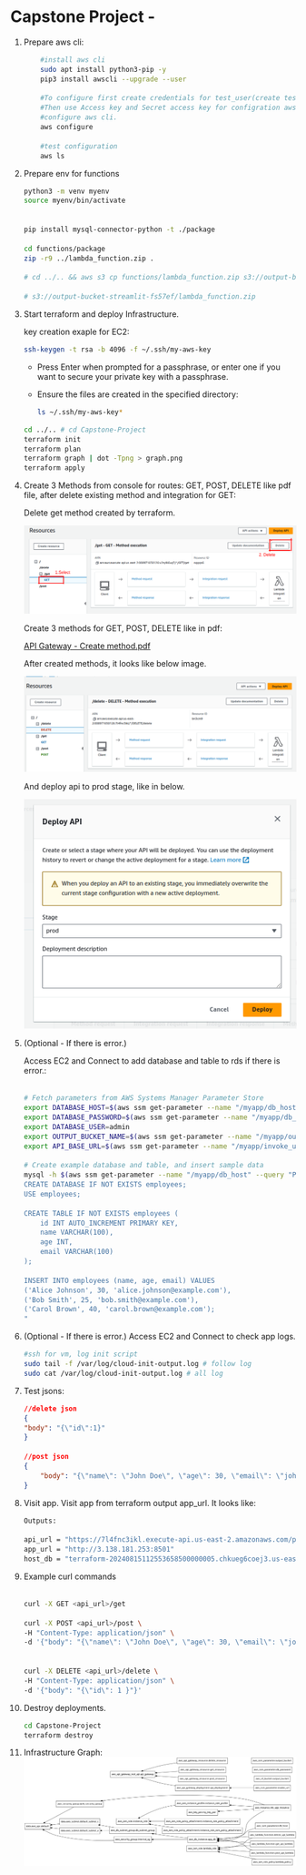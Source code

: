 # Capstone Project - 
1. Prepare aws cli:
    ```bash
        #install aws cli 
        sudo apt install python3-pip -y
        pip3 install awscli --upgrade --user

        #To configure first create credentials for test_user(create test_user also) from IAM.
        #Then use Access key and Secret access key for configration aws cli.
        #configure aws cli.
        aws configure

        #test configuration
        aws ls 
    ```

1. Prepare env for functions
    ```bash
    python3 -m venv myenv
    source myenv/bin/activate


    pip install mysql-connector-python -t ./package

    cd functions/package
    zip -r9 ../lambda_function.zip .

    # cd ../.. && aws s3 cp functions/lambda_function.zip s3://output-bucket-streamlit-fs57ef/

    # s3://output-bucket-streamlit-fs57ef/lambda_function.zip
    ```
2. Start terraform and deploy Infrastructure.

    key creation exaple for EC2:

    ```bash
    ssh-keygen -t rsa -b 4096 -f ~/.ssh/my-aws-key
    ```
    - Press Enter when prompted for a passphrase, or enter one if you want to secure your private key with a passphrase.

    - Ensure the files are created in the specified directory:
        ```bash
        ls ~/.ssh/my-aws-key*
        ```



    ```bash
    cd ../.. # cd Capstone-Project
    terraform init
    terraform plan
    terraform graph | dot -Tpng > graph.png
    terraform apply
    ```

3. Create 3 Methods from console for routes: GET, POST, DELETE like pdf file, after delete existing method and integration for GET:

    Delete get method created by terraform.

    ![delete get method ](images/delete_get_created_by_terraform.png)

    Create 3 methods for  GET, POST, DELETE like in pdf:

    [API Gateway - Create method.pdf](API%20Gateway%20-%20Create%20method.pdf)

    After created methods, it looks like below image.

    ![methods](images/created_methods.png)

    And deploy api to prod stage, like in below.

    ![deploy api to prod stage](images/deploy_api.png)


4. (Optional - If there is error.)

    Access EC2 and Connect to add database and table to rds if there is error.:
    ```bash

    # Fetch parameters from AWS Systems Manager Parameter Store
    export DATABASE_HOST=$(aws ssm get-parameter --name "/myapp/db_host" --query "Parameter.Value" --region "us-east-2" --output text)
    export DATABASE_PASSWORD=$(aws ssm get-parameter --name "/myapp/db_password" --with-decryption --query "Parameter.Value" --region "us-east-2" --output text)
    export DATABASE_USER=admin
    export OUTPUT_BUCKET_NAME=$(aws ssm get-parameter --name "/myapp/output_bucket" --query "Parameter.Value" --region "us-east-2" --output text)
    export API_BASE_URL=$(aws ssm get-parameter --name "/myapp/invoke_url" --query "Parameter.Value" --region "us-east-2" --output text)

    # Create example database and table, and insert sample data
    mysql -h $(aws ssm get-parameter --name "/myapp/db_host" --query "Parameter.Value" --region "us-east-2" --output text) -u admin -p$(aws ssm get-parameter --name "/myapp/db_password" --with-decryption --query "Parameter.Value" --region "us-east-2" --output text) -e "
    CREATE DATABASE IF NOT EXISTS employees;
    USE employees;

    CREATE TABLE IF NOT EXISTS employees (
        id INT AUTO_INCREMENT PRIMARY KEY,
        name VARCHAR(100),
        age INT,
        email VARCHAR(100)
    );

    INSERT INTO employees (name, age, email) VALUES 
    ('Alice Johnson', 30, 'alice.johnson@example.com'),
    ('Bob Smith', 25, 'bob.smith@example.com'),
    ('Carol Brown', 40, 'carol.brown@example.com');
    "

    ```

5. (Optional - If there is error.)
    Access EC2 and Connect to check app logs.
    ```bash
    #ssh for vm, log init script
    sudo tail -f /var/log/cloud-init-output.log # follow log
    sudo cat /var/log/cloud-init-output.log # all log
    ```

5. Test jsons:
    ```json
    //delete json
    {
    "body": "{\"id\":1}"
    }

    //post json
    {
        "body": "{\"name\": \"John Doe\", \"age\": 30, \"email\": \"john.doe@example.com\"}"
    }

    ```

5. Visit app.
    Visit app from terraform output app_url. It looks like:
    ```bash
    Outputs:

    api_url = "https://7l4fnc3ikl.execute-api.us-east-2.amazonaws.com/prod"
    app_url = "http://3.138.181.253:8501"
    host_db = "terraform-20240815112553658500000005.chkueg6coej3.us-east-2.rds.amazonaws.com"
    ```

5. Example curl commands

    ```bash

    curl -X GET <api_url>/get

    curl -X POST <api_url>/post \
    -H "Content-Type: application/json" \
    -d '{"body": "{\"name\": \"John Doe\", \"age\": 30, \"email\": \"john.doe@example.com\"}"}'


    curl -X DELETE <api_url>/delete \
    -H "Content-Type: application/json" \
    -d '{"body": "{\"id\": 1 }"}'


    ```

6. Destroy deployments.
    ```bash
    cd Capstone-Project
    terraform destroy
    ```


7. Infrastructure Graph:
    ![Graph](graph.png)
